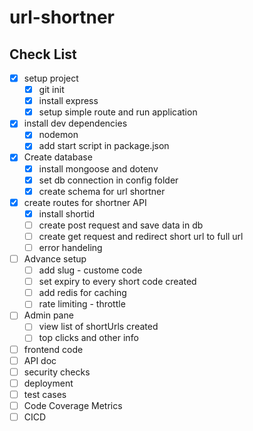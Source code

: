 # url-shortner


## Check List
* [x] setup project
  * [x] git init
  * [x] install express 
  * [x] setup simple route and run application 
* [x] install dev dependencies 
  * [x] nodemon 
  * [x] add start script in package.json    
* [x] Create database
  * [x] install mongoose and dotenv
  * [x] set db connection in config folder
  * [x] create schema for url shortner
* [x] create routes for shortner API   
  * [x] install shortid   
  * [ ] create post request and save data in db
  * [ ] create get request and redirect short url to full url 
  * [ ] error handeling
* [ ] Advance setup 
  * [ ] add slug - custome code 
  * [ ] set expiry to every short code created
  * [ ] add redis for caching 
  * [ ] rate limiting - throttle  
* [ ] Admin pane
  * [ ] view list of shortUrls created 
  * [ ] top clicks and other info  
* [ ] frontend code 
* [ ] API doc 
* [ ] security checks  
* [ ] deployment 
* [ ] test cases 
* [ ] Code Coverage Metrics
* [ ] CICD 
